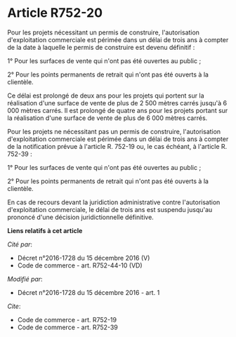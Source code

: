 # Article R752-20

Pour les projets nécessitant un permis de construire, l'autorisation d'exploitation commerciale est périmée dans un délai de
trois ans à compter de la date à laquelle le permis de construire est devenu définitif : 

1° Pour les surfaces de vente qui n'ont pas été ouvertes au public ; 

2° Pour les points permanents de retrait qui n'ont pas été ouverts à la clientèle. 

Ce délai est prolongé de deux ans pour les projets qui portent sur la réalisation d'une surface de vente de plus de 2 500
mètres carrés jusqu'à 6 000 mètres carrés. Il est prolongé de quatre ans pour les projets portant sur la réalisation d'une
surface de vente de plus de 6 000 mètres carrés. 

Pour les projets ne nécessitant pas un permis de construire, l'autorisation d'exploitation commerciale est périmée dans un
délai de trois ans à compter de la notification prévue à l'article R. 752-19 ou, le cas échéant, à l'article R. 752-39 : 

1° Pour les surfaces de vente qui n'ont pas été ouvertes au public ; 

2° Pour les points permanents de retrait qui n'ont pas été ouverts à la clientèle. 

En cas de recours devant la juridiction administrative contre l'autorisation d'exploitation commerciale, le délai de trois
ans est suspendu jusqu'au prononcé d'une décision juridictionnelle définitive.

**Liens relatifs à cet article**

_Cité par_:

  - Décret n°2016-1728 du 15 décembre 2016 (V)
  - Code de commerce - art. R752-44-10 (VD)

_Modifié par_:

  - Décret n°2016-1728 du 15 décembre 2016 - art. 1

_Cite_:

  - Code de commerce - art. R752-19
  - Code de commerce - art. R752-39
